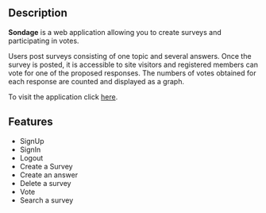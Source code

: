 ## Description

**Sondage** is a web application allowing you to create surveys and participating in votes.

Users post surveys consisting of one topic and several answers. Once the survey is posted, it is accessible to site visitors and registered members can vote for one of the proposed responses. The numbers of votes obtained for each response are counted and displayed as a graph.

To visit the application click <a href="https://discere.social/" target="_blank"> here</a>.

## Features
- SignUp 
- SignIn 
- Logout 
- Create a Survey 
- Create an answer
- Delete a survey
- Vote
- Search a survey
